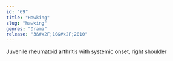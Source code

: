 ```yaml
---
id: "69"
title: "Hawking"
slug: "hawking"
genres: "Drama"
release: "3&#x2F;10&#x2F;2010"
---
```


Juvenile rheumatoid arthritis with systemic onset, right shoulder

